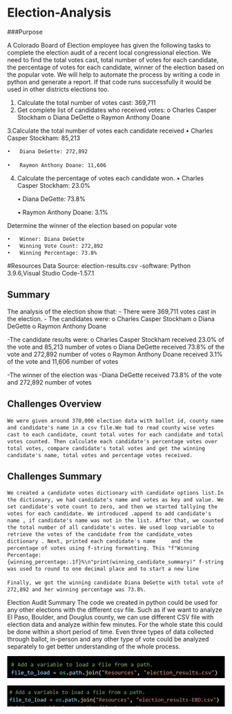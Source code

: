 # Election-Analysis

###Purpose

  A Colorado Board of Election employee has given the following tasks to complete the election audit of a recent local congressional election. We need to find the total votes cast, total number of votes for each candidate, the percentage of votes for each candidate, winner of the election based on the popular vote. We will help to automate the process by writing a code in python and generate a report. If that code runs successfully it  would be used in other districts elections too.

  1. Calculate the total number of votes cast: 369,711
  2. Get complete list of candidates who received votes:
	o  Charles Casper Stockham
	o  Diana DeGette
	o  Raymon Anthony Doane
      
  3.Calculate the total number of votes each candidate received
	• 	Charles Casper Stockham: 85,213

	•	Diana DeGette: 272,892

	•	Raymon Anthony Doane: 11,606
        
4. Calculate the percentage of votes each candidate won.
	•	Charles Casper Stockham: 23.0% 

	•	Diana DeGette: 73.8% 

	•	Raymon Anthony Doane: 3.1% 

Determine the winner of the election based on popular vote


	•	Winner: Diana DeGette
	•	Winning Vote Count: 272,892
	•	Winning Percentage: 73.8%


#Resources
	Data Source: election-results.csv
	-software: Python 3.9.6,Visual Studio Code-1.57.1

## Summary
  The analysis of the election show that:
      - There were 369,711 votes cast in the election.
    - The candidates were:
	o	Charles Casper Stockham
	o	Diana DeGette
	o	Raymon Anthony Doane
      
  -The candidate results were:
	o	Charles Casper Stockham received 23.0%  of the vote and 85,213 number of votes
	o	Diana DeGette received 73.8%  of the vote and 272,892 number of votes
	o	Raymon Anthony Doane received 3.1%  of the vote and 11,606 number of votes

   -The winner of the election was
  	-Diana DeGette received 73.8%  of the vote and 272,892 number of votes

## Challenges Overview
    We were given around 370,000 election data with ballot id, county name and candidate's name in a csv file.We had to read county wise votes cast to each candidate, count total votes for each candidate and total votes counted. Then calculate each candidate's percentage votes over total votes, compare candidate's total votes and get the winning candidate's name, total votes and percentage votes received.


## Challenges Summary
    We created a candidate votes dictionary with candidate options list.In the dictionary, we had candidate's name and votes as key and value. We set candidate's vote count to zero, and then we started tallying the votes for each candidate. We introduced .append to add candidate's name , if candidate's name was not in the list. After that, we counted the total number of all candidate's votes. We used loop variable to retrieve the votes of the candidate from the candidate_votes dictionary . Next, printed each candidate's name     and the percentage of votes using f-string formatting. This "f"Winning Percentage: {winning_percentage:.1f}%\n"print(winning_candidate_summary)" f-string was used to round to one decimal place and to start a new line

    Finally, we got the winning candidate Diana DeGette with total vote of 272,892 and her winning percentage was 73.8%.
    
  

Election Audit Summary
The code we created in python could be used for any other elections with the different csv file. Such as if we want to analyze El Paso, Boulder, and Douglus county, we can use different CSV file with election data and analyze within few minutes. For the whole state this could be done within a short period of time. Even three types of data collected through ballot, in-person and any other type of vote could be analyzed separately to get better understanding of the whole process.

 ![png_Electon_Analysis](https://github.com/Ruma-T/Election-Analysis/blob/db0e81080abe6c2f49250d2429a1434c79f2b260/election%20CSV.PNG)

![png_Electon-EBD](https://github.com/Ruma-T/Election-Analysis/blob/8a23cdd2a6c2490ab263b93a8136db42409ffef9/Election-EBD.PNG)

